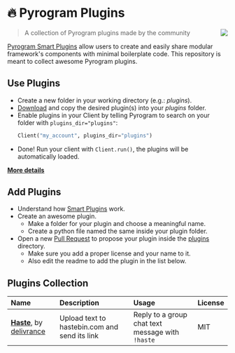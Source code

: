 # :fire: Pyrogram Plugins

<img align="right" src="https://emojipedia-us.s3.dualstack.us-west-1.amazonaws.com/thumbs/120/apple/155/jigsaw-puzzle-piece_1f9e9.png">

> A collection of Pyrogram plugins made by the community

[Pyrogram Smart Plugins](//docs.pyrogram.ml/resources/SmartPlugins) allow users to create and easily share modular framework's components with minimal boilerplate code. This repository is meant to collect awesome Pyrogram plugins.

## Use Plugins

- Create a new folder in your working directory (e.g.: *plugins*).
- [Download](https://github.com/pyrogram/plugins/archive/master.zip) and copy the desired plugin(s) into your *plugins* folder.
- Enable plugins in your Client by telling Pyrogram to search on your folder with `plugins_dir="plugins"`:
  ```python
  Client("my_account", plugins_dir="plugins")
  ```
- Done! Run your client with `Client.run()`, the plugins will be automatically loaded.

[**More details**](https://docs.pyrogram.ml/resources/SmartPlugins#using-smart-plugins)

## Add Plugins

- Understand how [Smart Plugins](//docs.pyrogram.ml/resources/SmartPlugins) work.
- Create an awesome plugin.
  - Make a folder for your plugin and choose a meaningful name.
  - Create a python file named the same inside your plugin folder.
- Open a new [Pull Request](https://github.com/pyrogram/plugins/compare) to propose your plugin inside the [plugins](plugins) directory.
  - Make sure you add a proper license and your name to it.
  - Also edit the readme to add the plugin in the list below.

## Plugins Collection

Name | Description | Usage | License
:--- | :--- | :--- | :---
[**Haste**](plugins/haste), by [delivrance](//github.com/delivrance) | Upload text to hastebin.com and send its link | Reply to a group chat text message with `!haste` | MIT
